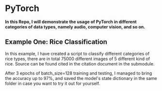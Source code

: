 # PyTorch

**In this Repo, I will demonstrate the usage of PyTorch in different categories of data types, namely audio, computer vision, and so on.**

## Example One: Rice Classification
In this example, I have created a script to classify different categories of rice types, there are in total 75000 different images of 5 different kind of rice. Source can be found cited in the citation document in the submodule.

After 3 epochs of batch_size=128 training and testing, I managed to bring the accuracy up to 97%, and saved the model's state dictionary in the same folder in case you want to try it out for yourself.